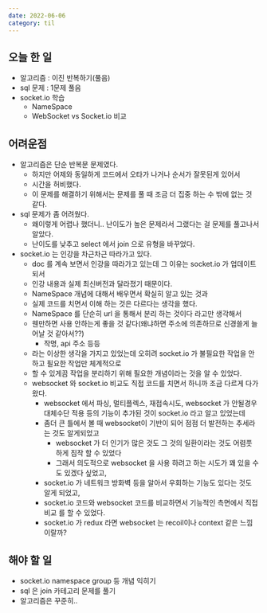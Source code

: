 ```yaml
---
date: 2022-06-06
category: til
---
```


## 오늘 한 일

- 알고리즘 : 이진 반복하기(풀음)
- sql 문제 : 1문제 풀음
- socket.io 학습
  - NameSpace
  - WebSocket vs Socket.io 비교

## 어려운점

- 알고리즘은 단순 반복문 문제였다.
  - 하지만 어제와 동일하게 코드에서 오타가 나거나 순서가 잘못된게 있어서
  - 시간을 허비했다.
  - 이 문제를 해결하기 위해서는 문제를 풀 때 조금 더 집중 하는 수 밖에 없는 것 같다.
- sql 문제가 좀 어려웠다.
  - 왜이렇게 어렵나 했더니.. 난이도가 높은 문제라서 그랬다는 걸 문제를 풀고나서 알았다.
  - 난이도를 낮추고 select 에서 join 으로 유형을 바꾸었다.
- socket.io 는 인강을 차근차근 따라가고 있다.
  - doc 를 계속 보면서 인강을 따라가고 있는데 그 이유는 socket.io 가 업데이트 되서
  - 인강 내용과 실제 최신버전과 달라졌기 때문이다.
  - NameSpace 개념에 대해서 배우면서 확실히 알고 있는 것과
  - 실제 코드를 치면서 이해 하는 것은 다르다는 생각을 했다.
  - NameSpace 를 단순히 url 을 통해서 분리 하는 것이다 라고만 생각해서
  - 웬만하면 사용 안하는게 좋을 것 같다(왜냐하면 주소에 의존하므로 신경쓸게 늘어날 것 같아서??)
    - 작명, api 주소 등등
  - 라는 이상한 생각을 가지고 있었는데 오히려 socket.io 가 불필요한 작업을 안하고 필요한 작업만 체계적으로
  - 할 수 있게끔 작업을 분리하기 위해 필요한 개념이라는 것을 알 수 있었다.
  - websocket 와 socket.io 비교도 직접 코드를 치면서 하니까 조금 다르게 다가왔다.
    - websocket 에서 파싱, 멀티플렉스, 재접속시도, websocket 가 안될경우 대체수단 적용 등의 기능이 추가된 것이 socket.io 라고 알고 있었는데
    - 좀더 큰 틀에서 볼 때 websocket이 기반이 되어 점점 더 발전하는 추세라는 것도 알게되었고
      - websocket 가 더 인기가 많은 것도 그 것의 일환이라는 것도 어렴풋 하게 짐작 할 수 있었다
      - 그래서 의도적으로 websocket 을 사용 하려고 하는 시도가 꽤 있을 수도 있겠다 싶었고,
    - socket.io 가 네트워크 방화벽 등을 알아서 우회하는 기능도 있다는 것도 알게 되었고,
    - socket.io 코드와 websocket 코드를 비교하면서 기능적인 측면에서 직접 비교 를 할 수 있었다.
    - socket.io 가 redux 라면 websocket 는 recoil이나 context 같은 느낌 이랄까?

## 해야 할 일

- socket.io namespace group 등 개념 익히기
- sql 은 join 카테고리 문제를 풀기
- 알고리즘은 꾸준히..
